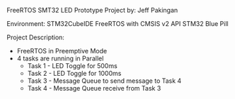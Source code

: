 FreeRTOS SMT32 LED Prototype Project
by: Jeff Pakingan

Environment:
STM32CubeIDE
FreeRTOS with CMSIS v2 API
STM32 Blue Pill

Project Description:
- FreeRTOS in Preemptive Mode
- 4 tasks are running in Parallel
  - Task 1 - LED Toggle for 500ms
  - Task 2 - LED Toggle for 1000ms
  - Task 3 - Message Queue to send message to Task 4
  - Task 4 - Message Queue receive from Task 3
